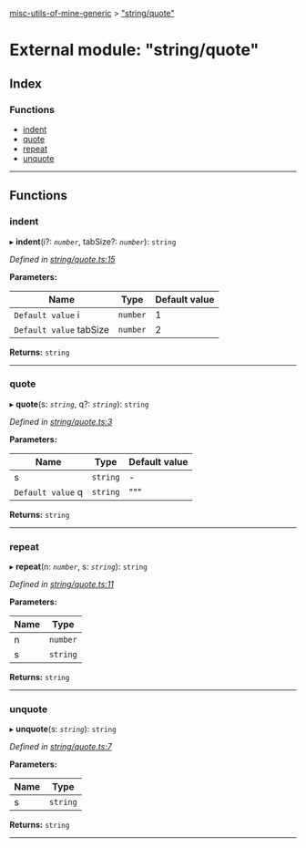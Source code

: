 [misc-utils-of-mine-generic](../README.md) > ["string/quote"](../modules/_string_quote_.md)

# External module: "string/quote"

## Index

### Functions

* [indent](_string_quote_.md#indent)
* [quote](_string_quote_.md#quote)
* [repeat](_string_quote_.md#repeat)
* [unquote](_string_quote_.md#unquote)

---

## Functions

<a id="indent"></a>

###  indent

▸ **indent**(i?: *`number`*, tabSize?: *`number`*): `string`

*Defined in [string/quote.ts:15](https://github.com/cancerberoSgx/misc-utils-of-mine/blob/ec47efe/misc-utils-of-mine-generic/src/string/quote.ts#L15)*

**Parameters:**

| Name | Type | Default value |
| ------ | ------ | ------ |
| `Default value` i | `number` | 1 |
| `Default value` tabSize | `number` | 2 |

**Returns:** `string`

___
<a id="quote"></a>

###  quote

▸ **quote**(s: *`string`*, q?: *`string`*): `string`

*Defined in [string/quote.ts:3](https://github.com/cancerberoSgx/misc-utils-of-mine/blob/ec47efe/misc-utils-of-mine-generic/src/string/quote.ts#L3)*

**Parameters:**

| Name | Type | Default value |
| ------ | ------ | ------ |
| s | `string` | - |
| `Default value` q | `string` | &quot;&quot;&quot; |

**Returns:** `string`

___
<a id="repeat"></a>

###  repeat

▸ **repeat**(n: *`number`*, s: *`string`*): `string`

*Defined in [string/quote.ts:11](https://github.com/cancerberoSgx/misc-utils-of-mine/blob/ec47efe/misc-utils-of-mine-generic/src/string/quote.ts#L11)*

**Parameters:**

| Name | Type |
| ------ | ------ |
| n | `number` |
| s | `string` |

**Returns:** `string`

___
<a id="unquote"></a>

###  unquote

▸ **unquote**(s: *`string`*): `string`

*Defined in [string/quote.ts:7](https://github.com/cancerberoSgx/misc-utils-of-mine/blob/ec47efe/misc-utils-of-mine-generic/src/string/quote.ts#L7)*

**Parameters:**

| Name | Type |
| ------ | ------ |
| s | `string` |

**Returns:** `string`

___

